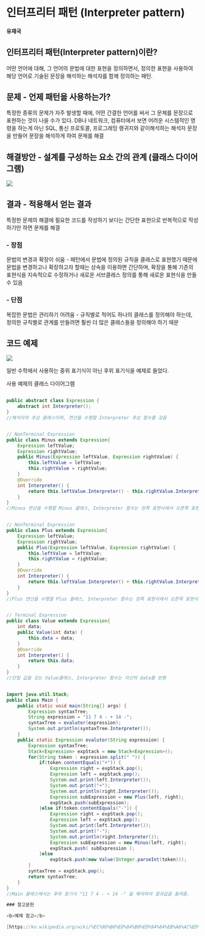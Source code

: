 # 인터프리터 패턴 (Interpreter pattern)

#### 유재국

## 인터프리터 패턴(Interpreter pattern)이란? 

어떤 언어에 대해, 그 언어의 문법에 대한 표현을 정의하면서, 정의한 표현을 사용하여 해당 언어로 기술된 문장을 해석하는 해석자를 함께 정의하는 패턴.

## 문제 - 언제 패턴을 사용하는가?

특정한 종류의 문제가 자주 발생할 때에, 어떤 간결한 언어를 써서 그 문제를 문장으로 표현하는 것이 나을 수가 있다. DB나 네트워크, 컴퓨터에서 보면 어려운 시스템적인 명령을 하는게 아닌 SQL, 통신 프로토콜, 프로그래밍 랭귀지와 같이해석하는 해석자 문장을 만들어 문장을 해석하게 하여 문제를 해결

## 해결방안 - 설계를 구성하는 요소 간의 관계 (클래스 다이어그램)


![](https://github.com/Soobinnn/Design-Pattern-Study/blob/master/src/interpreter/W3sDesign_Interpreter_Design_Pattern_UML.jpg)
## 결과 - 적용해서 얻는 결과

특정한 문제의 해결에 필요한 코드를 작성하기 보다는 간단한 표현으로 반복적으로 작성하기만 하면 문제를 해결

### - 장점

문법의 변경과 확장이 쉬움 - 패턴에서 문법에 정의된 규칙을 클래스로 표현했기 때문에 문법을 변경하고나 확장하고자 할때는 상속을 이용하면 간단하며, 확장을 통해 기존의 표현식을 지속적으로 수정하거나 새로운 서브클래스 정의를 통해 새로운 표현식을 만들 수 있음

### - 단점

복잡한 문법은 관리하기 어려움 - 규칙별로 적어도 하나의 클래스를 정의해야 하는데, 정의한 규칙별로 관계를 만들려면 훨씬 더 많은 클래스들을 정의해야 하기 때문

## 코드 예제

![](https://github.com/Soobinnn/Design-Pattern-Study/blob/master/src/interpreter/Interpreter%20Pattern%20%E1%84%8B%E1%85%A6%E1%84%8C%E1%85%A6%20%E1%84%8F%E1%85%B3%E1%86%AF%E1%84%85%E1%85%A2%E1%84%89%E1%85%B3%20%E1%84%80%E1%85%AA%E1%86%AB%E1%84%80%E1%85%A8%E1%84%83%E1%85%A9.png)

일반 수학에서 사용하는 중위 표기식이 아닌 후위 표기식을 예제로 들었다.

사용 예제의 클래스 다이어그램

```java

public abstract class Expression {
	abstract int Interpreter();
}
//해석자의 추상 클래스이며, 연산을 수행할 Interpreter 추상 함수를 갖음


// NonTerminal Expression
public class Minus extends Expression{
	Expression leftValue;
	Expression rightValue;
	public Minus(Expression leftValue, Expression rightValue) {
		this.leftValue = leftValue;
		this.rightValue = rightValue;
	}
	@Override
	int Interpreter() {
		return this.leftValue.Interpreter() - this.rightValue.Interpreter();
	}
}
//Minus 연산을 수행할 Minus 클래스, Interpreter 함수는 왼쪽 표현식에서 오른쪽 표현식 감소시키는 역할을 수행


// NonTerminal Expression
public class Plus extends Expression{
	Expression leftValue;
	Expression rightValue;
	public Plus(Expression leftValue, Expression rightValue) {
		this.leftValue = leftValue;
		this.rightValue = rightValue;
	}
	@Override
	int Interpreter() {
		return this.leftValue.Interpreter() + this.rightValue.Interpreter();
	}
}
//Plus 연산을 수행할 Plus 클래스, Interpreter 함수는 왼쪽 표현식에서 오른쪽 표현식 증가시키 역할을 수행


// Terminal Expression
public class Value extends Expression{
	int data;
	public Value(int data) {
		this.data = data;
	}
	@Override
	int Interpreter() {
		return this.data;
	}
}
//단일 값을 갖는 Value클래스, Interpreter 함수는 자신의 data를 반환


import java.util.Stack;
public class Main {
	public static void main(String[] args) {
		Expression syntaxTree;
		String expression = "11 7 4 - + 14 -";
		syntaxTree = evalutor(expression);
		System.out.println(syntaxTree.Interpreter());
	}
	public static Expression evalutor(String expression) {
		Expression syntaxTree;
		Stack<Expression> expStack = new Stack<Expression>();
		for(String token : expression.split(" ")) {
			if(token.contentEquals("+")) {
				Expression right = expStack.pop();
				Expression left = expStack.pop();
				System.out.print(left.Interpreter());
				System.out.print("+");
				System.out.println(right.Interpreter());
				Expression subExpression = new Plus(left, right);
				expStack.push(subExpression);
			}else if(token.contentEquals("-")) {
				Expression right = expStack.pop();
                Expression left = expStack.pop();
				System.out.print(left.Interpreter());
				System.out.print("-");
				System.out.println(right.Interpreter());
                Expression subExpression = new Minus(left, right);
                expStack.push( subExpression );
			}else
				expStack.push(new Value(Integer.parseInt(token)));
		}
		syntaxTree = expStack.pop();
		return syntaxTree;
	}
}
//Main 클래스에서는 후위 표기식 "11 7 4 - + 14 -" 을 해석하여 결과값을 돌려줌.

### 참고문헌

<b>예제 참고</b>

[https://ko.wikipedia.org/wiki/%EC%9D%B8%ED%84%B0%ED%94%84%EB%A6%AC%ED%84%B0_%ED%8C%A8%ED%84%B4]
